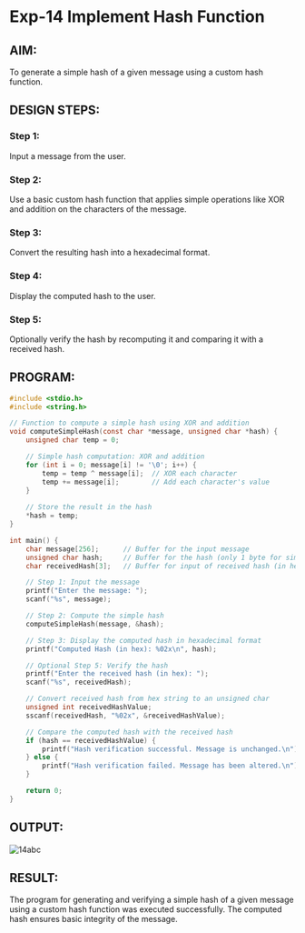 # Exp-14 Implement Hash Function

## AIM:

To generate a simple hash of a given message using a custom hash function.

## DESIGN STEPS:

### Step 1:

Input a message from the user.

### Step 2:

Use a basic custom hash function that applies simple operations like XOR and addition on the characters of the message.

### Step 3:

Convert the resulting hash into a hexadecimal format.

### Step 4:

Display the computed hash to the user.

### Step 5:

Optionally verify the hash by recomputing it and comparing it with a received hash.

## PROGRAM:

```c
#include <stdio.h>
#include <string.h>

// Function to compute a simple hash using XOR and addition
void computeSimpleHash(const char *message, unsigned char *hash) {
    unsigned char temp = 0;

    // Simple hash computation: XOR and addition
    for (int i = 0; message[i] != '\0'; i++) {
        temp = temp ^ message[i];  // XOR each character
        temp += message[i];        // Add each character's value
    }
    
    // Store the result in the hash
    *hash = temp;
}

int main() {
    char message[256];      // Buffer for the input message
    unsigned char hash;     // Buffer for the hash (only 1 byte for simplicity)
    char receivedHash[3];   // Buffer for input of received hash (in hex format)

    // Step 1: Input the message
    printf("Enter the message: ");
    scanf("%s", message);

    // Step 2: Compute the simple hash
    computeSimpleHash(message, &hash);

    // Step 3: Display the computed hash in hexadecimal format
    printf("Computed Hash (in hex): %02x\n", hash);

    // Optional Step 5: Verify the hash
    printf("Enter the received hash (in hex): ");
    scanf("%s", receivedHash);

    // Convert received hash from hex string to an unsigned char
    unsigned int receivedHashValue;
    sscanf(receivedHash, "%02x", &receivedHashValue);

    // Compare the computed hash with the received hash
    if (hash == receivedHashValue) {
        printf("Hash verification successful. Message is unchanged.\n");
    } else {
        printf("Hash verification failed. Message has been altered.\n");
    }

    return 0;
}
```

## OUTPUT:

![14abc](https://github.com/user-attachments/assets/80ae12f7-a842-4b13-9982-03a0e31aaee6)

## RESULT:

The program for generating and verifying a simple hash of a given message using a custom hash function was executed successfully. The computed hash ensures basic integrity of the message.
